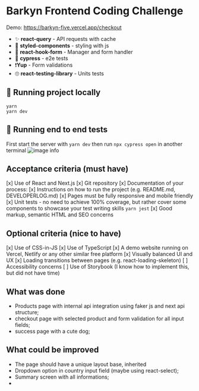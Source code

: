 # Barkyn Frontend Coding Challenge

Demo: https://barkyn-five.vercel.app/checkout

- ✨  **react-query** -  API requests with cache 
- 💅  **styled-components** - styling with js
- 📣  **react-hook-form** - Manager and form handler
- 👮 **cypress** - e2e tests
- ❗**Yup** -  Form  validations
- 🙄 **react-testing-library** - Units tests

## 🚀 Running project locally
```
yarn 
yarn dev
```

## 🚀 Running end to end tests 

First start the server with `yarn dev` then run `npx cypress open` in another terminal
![image info](https://i.imgur.com/zH2zI3q.png)

## Acceptance criteria (must have)
[x] Use of React and Next.js
[x] Git repository
[x] Documentation of your process:
[x] Instructions on how to run the project (e.g. README.md, DEVELOPERLOG.md)
[x] Pages must be fully responsive and mobile friendly
[x] Unit tests - no need to achieve 100% coverage, but rather cover some components to showcase your test writing skills
  `yarn jest`
[x] Good markup, semantic HTML and SEO concerns

## Optional criteria (nice to have)
[x] Use of CSS-in-JS
[x] Use of TypeScript
[x] A demo website running on Vercel, Netlify or any other similar free platform
[x] Visually balanced UI and UX
[x] Loading transitions between pages (e.g. react-loading-skeleton)
[ ] Accessibility concerns
[ ] Use of Storybook (I know how to implement this, but did not have time)


## What was done
- Products page with internal api integration using faker js and next api structure;
- checkout page with selected product and form validation for all input fields; 
- success page with a cute dog; 

## What could be improved
- The page should have a unique layout base, inherited 
- Dropdown option in country input field (maybe using react-select);
- Summary screen with all informations;
- 

